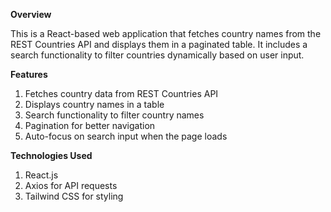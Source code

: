 
**Overview**

This is a React-based web application that fetches country names from the REST Countries API and displays them in a paginated table. It includes a search functionality to filter countries dynamically based on user input.

**Features**
1) Fetches country data from REST Countries API
2) Displays country names in a table
3) Search functionality to filter country names
4) Pagination for better navigation
5) Auto-focus on search input when the page loads

**Technologies Used**

1) React.js
2) Axios for API requests
3) Tailwind CSS for styling

